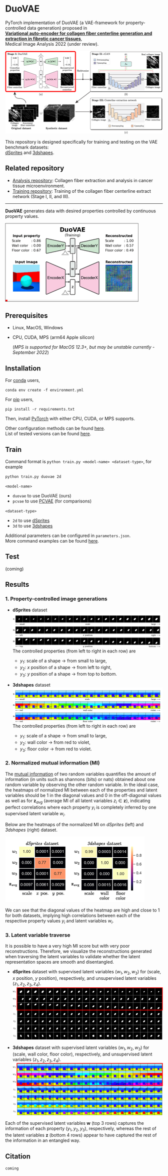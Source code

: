 # DuoVAE


PyTorch implementation of DuoVAE (a VAE-framework for property-controlled data generation) proposed in\
[**Variational auto-encoder for collagen fiber centerline generation and extraction in fibrotic cancer tissues**](),\
Medical Image Analysis 2022 (under review).

![figure](/etc/figures/pipeline.png)


This repository is designed specifically for training and testing on the VAE benchmark datasets:\
[dSprites](https://github.com/deepmind/dsprites-dataset) and [3dshapes](https://github.com/deepmind/3d-shapes).

## Related repository
 - [Analysis repository](https://github.com/uw-loci/collagen-fiber-metrics): Collagen fiber extraction and analysis in cancer tissue microenvironment.
 - [Training repository](https://github.com/hjoonpark/collagen-fiber-centerline-extraction): Training of the collagen fiber centerline extract network (Stage I, II, and III).

---

**DuoVAE** generates data with desired properties controlled by continuous property values.

![duovae](/etc/figures/duovae_all_loop.gif)

## Prerequisites
- Linux, MacOS, Windows
- CPU, CUDA, MPS (arm64 Apple silicon)

  (*MPS is supported for MacOS 12.3+, but may be unstable currently - September 2022*)

## Installation

For [conda](https://docs.anaconda.com/anaconda/install/) users,

    conda env create -f environment.yml

For [pip](https://pip.pypa.io/en/stable/installation/) users,

    pip install -r requirements.txt

Then, install [PyTorch](https://pytorch.org/get-started/locally/) with either CPU, CUDA, or MPS supports.

Other configuration methods can be found [here](/etc/doc/installation.md).\
List of tested versions can be found [here](/etc/doc/tested_versions.md).


## Train

Command format is `python train.py <model-name> <dataset-type>`, for example

    python train.py duovae 2d

`<model-name>`
- `duovae` to use DuoVAE (ours)
- `pcvae` to use [PCVAE](https://github.com/xguo7/PCVAE) (for comparisons)

`<dataset-type>` 
- `2d` to use [dSprites](https://github.com/deepmind/dsprites-dataset)
- `3d` to use [3dshapes](https://github.com/deepmind/3d-shapes)

Additional parameters can be configured in `parameters.json`.\
More command examples can be found [here](run.sh).

## Test

(coming)

## Results

### 1. Property-controlled image generations

- **dSprites** dataset\
![figure](/etc/figures/y_traverse_dsprites_duovae.png)
  The controlled properties (from left to right in each row) are 
  - $y_1$: scale of a shape $\rightarrow$ from small to large,
  - $y_2$: $x$ position of a shape $\rightarrow$ from left to right,
  - $y_3$: $y$ position of a shape $\rightarrow$ from top to bottom.

- **3dshapes** dataset\
![figure](/etc/figures/y_traverse_3dshapes_duovae.png)
  The controlled properties (from left to right in each row) are 
  - $y_1$: scale of a shape $\rightarrow$ from small to large,
  - $y_2$: wall color $\rightarrow$ from red to violet,
  - $y_3$: floor color $\rightarrow$ from red to violet.

### 2. Normalized mutual information (MI)

The [mutual information](https://en.wikipedia.org/wiki/Mutual_information) of two random variables quantifies the amount of information (in units such as shannons (bits) or nats) obtained about one random variable by observing the other random variable.
In the ideal case, the heatmaps of normalized MI between each of the properties and latent variables should be 1 in the diagonal values and 0 in the off-diagonal values as well as for $\mathbf{z}_{avg}$ (average MI of all latent variables $z_i\in\mathbf{z}$), indicating perfect correlations where each property $y_i$ is completely inferred by one supervised latent variable $w_i$.

Below are the heatmaps of the normalized MI on *dSprites* (left) and *3dshapes* (right) dataset.

![figure](/etc/figures/MI_double.png)

We can see that the diagonal values of the heatmap are high and close to 1 for both datasets, implying high correlations between each of the respective property values $y_i$ and latent variables $w_i$.

### 3. Latent variable traverse

It is possible to have a very high MI score but with very poor reconstructions. Therefore, we visualize the reconstructions generated when traversing the latent variables to validate whether the latent representation spaces are smooth and disentangled.

- **dSprites** dataset with supervised latent variables $(w_1, w_2, w_3)$ for (scale, $x$ position, $y$ position), respectively, and unsupervised latent variables $(z_1, z_2, z_3, z_4)$.
![figure](/etc/figures/zw_traverse_dsprites_duovae.png)

- **3dshapes** dataset with supervised latent variables $(w_1, w_2, w_3)$ for (scale, wall color, floor color), respectively, and unsupervised latent variables $(z_1, z_2, z_3, z_4)$.
![figure](/etc/figures/zw_traverse_3dshapes_duovae.png)

Each of the supervised latent variables $\mathbf{w}$ (top 3 rows) captures the information of each property $(y_1, y_2, y_3)$, respectively, whereas the rest of the latent variables $\mathbf{z}$ (bottom 4 rows) appear to have captured the rest of the information in an entangled way.

## Citation

    coming